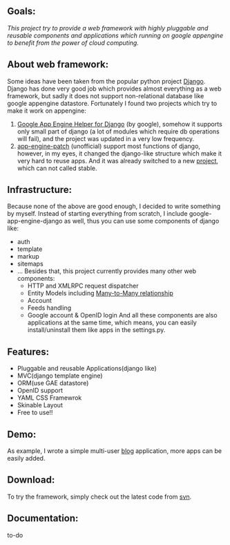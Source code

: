## Goals: ##
_This project try to provide a web framework with highly pluggable and reusable components and applications which running on google appengine to benefit from the power of cloud computing._

## About web framework: ##
Some ideas have been taken from the popular python project [Django](http://www.djangoproject.com/). Django has done very good job which provides almost everything as a web framework, but sadly it does not support non-relational database like google appengine datastore. Fortunately I found two projects which try to make it work on appengine:

  1. [Google App Engine Helper for Django](http://code.google.com/p/google-app-engine-django/) (by google), somehow it supports only small part of django (a lot of modules which require db operations will fail), and the project was updated in a very low frequency.
  1. [app-engine-patch](http://code.google.com/p/app-engine-patch) (unofficial) support most functions of django, however, in my eyes, it changed the django-like structure which make it very hard to reuse apps. And it was already switched to a new  [project](http://www.allbuttonspressed.com/projects/django-nonrel), which can not called stable.

## Infrastructure: ##
Because none of the above are good enough, I decided to write something by myself. Instead of starting everything from scratch, I include google-app-engine-django as well, thus you can use some components of django like:
  * auth
  * template
  * markup
  * sitemaps
  * ...
Besides that, this project currently provides many other web components:
    * HTTP and XMLRPC request dispatcher
    * Entity Models including [Many-to-Many relationship](http://www.niubi.de/post/671/)
    * Account
    * Feeds handling
    * Google account & OpenID login
And all these components are also applications at the same time, which means, you can easily install/uninstall them like apps in the settings.py.

## Features: ##
  * Pluggable and reusable Applications(django like)
  * MVC(django template engine)
  * ORM(use GAE datastore)
  * OpenID support
  * YAML CSS Framewrok
  * Skinable Layout
  * Free to use!!

## Demo: ##

As example, I wrote a simple multi-user [blog](http://www.niubi.de) application, more apps can be easily added.

## Download: ##
To try the framework, simply check out the latest code from [svn](http://net-fish.googlecode.com/svn/trunk/).

## Documentation: ##
to-do